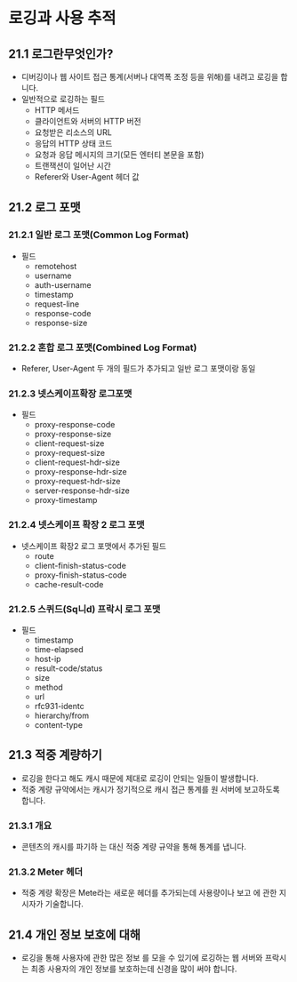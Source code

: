 # 로깅과 사용 추적

## 21.1 로그란무엇인가?

- 디버깅이나 웹 사이트 접근 통계(서버나 대역폭 조정 등을 위해)를 내려고 로깅을 합니다.
- 일반적으로 로깅하는 필드
  - HTTP 메서드
  - 클라이언트와 서버의 HTTP 버전
  - 요청받은 리소스의 URL
  - 응답의 HTTP 상태 코드
  - 요청과 응답 메시지의 크기(모든 엔터티 본문을 포함)
  - 트랜잭션이 일어난 시간
  - Referer와 User-Agent 헤더 값

## 21.2 로그 포맷

### 21.2.1 일반 로그 포맷(Common Log Format)

- 필드
  - remotehost
  - username
  - auth-username
  - timestamp
  - request-line
  - response-code
  - response-size

### 21.2.2 혼합 로그 포맷(Combined Log Format)

- Referer, User-Agent 두 개의 필드가 추가되고 일반 로그 포맷이랑 동일

### 21.2.3 넷스케이프확장 로그포맷

- 필드
  - proxy-response-code
  - proxy-response-size
  - client-request-size
  - proxy-request-size
  - client-request-hdr-size
  - proxy-response-hdr-size
  - proxy-request-hdr-size
  - server-response-hdr-size
  - proxy-timestamp

### 21.2.4 넷스케이프 확장 2 로그 포맷

- 넷스케이프 확장2 로그 포맷에서 추가된 필드
  - route
  - client-finish-status-code
  - proxy-finish-status-code
  - cache-result-code

### 21.2.5 스퀴드(Sq니d) 프락시 로그 포맷

- 필드
  - timestamp
  - time-elapsed
  - host-ip
  - result-code/status
  - size
  - method
  - url
  - rfc931-identc
  - hierarchy/from
  - content-type

## 21.3 적중 계량하기

- 로깅을 한다고 해도 캐시 때문에 제대로 로깅이 안되는 일들이 발생합니다.
- 적중 계량 규약에서는 캐시가 정기적으로 캐시 접근 통계를 원 서버에 보고하도록 합니다.

### 21.3.1 개요

- 콘텐츠의 캐시를 파기하 는 대신 적중 계량 규약을 통해 통계를 냅니다.

### 21.3.2 Meter 헤더

- 적중 계량 확장은 Mete라는 새로운 헤더를 추가되는데 사용량이나 보고 에 관한 지시자가 기술합니다.

## 21.4 개인 정보 보호에 대해

- 로깅을 통해 사용자에 관한 많은 정보 를 모을 수 있기에 로깅하는 웹 서버와 프락시는 최종 사용자의 개인 정보를 보호하는데 신경을 많이 써야 합니다.

